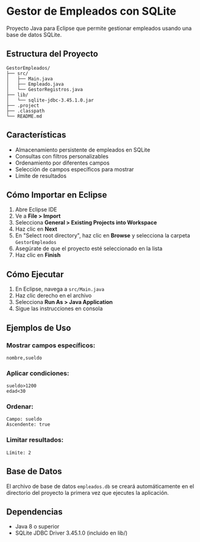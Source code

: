 # Gestor de Empleados con SQLite

Proyecto Java para Eclipse que permite gestionar empleados usando una base de datos SQLite.

## Estructura del Proyecto

```
GestorEmpleados/
├── src/
│   ├── Main.java
│   ├── Empleado.java
│   └── GestorRegistros.java
├── lib/
│   └── sqlite-jdbc-3.45.1.0.jar
├── .project
├── .classpath
└── README.md
```

## Características

- Almacenamiento persistente de empleados en SQLite
- Consultas con filtros personalizables
- Ordenamiento por diferentes campos
- Selección de campos específicos para mostrar
- Límite de resultados

## Cómo Importar en Eclipse

1. Abre Eclipse IDE
2. Ve a **File > Import**
3. Selecciona **General > Existing Projects into Workspace**
4. Haz clic en **Next**
5. En "Select root directory", haz clic en **Browse** y selecciona la carpeta `GestorEmpleados`
6. Asegúrate de que el proyecto esté seleccionado en la lista
7. Haz clic en **Finish**

## Cómo Ejecutar

1. En Eclipse, navega a `src/Main.java`
2. Haz clic derecho en el archivo
3. Selecciona **Run As > Java Application**
4. Sigue las instrucciones en consola

## Ejemplos de Uso

### Mostrar campos específicos:
```
nombre,sueldo
```

### Aplicar condiciones:
```
sueldo>1200
edad<30
```

### Ordenar:
```
Campo: sueldo
Ascendente: true
```

### Limitar resultados:
```
Límite: 2
```

## Base de Datos

El archivo de base de datos `empleados.db` se creará automáticamente en el directorio del proyecto la primera vez que ejecutes la aplicación.

## Dependencias

- Java 8 o superior
- SQLite JDBC Driver 3.45.1.0 (incluido en lib/)
